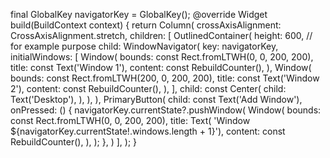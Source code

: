 final GlobalKey<WindowNavigatorHandle> navigatorKey = GlobalKey();
@override
Widget build(BuildContext context) {
return Column(
crossAxisAlignment: CrossAxisAlignment.stretch,
children: [
OutlinedContainer(
height: 600, // for example purpose
child: WindowNavigator(
key: navigatorKey,
initialWindows: [
Window(
bounds: const Rect.fromLTWH(0, 0, 200, 200),
title: const Text('Window 1'),
content: const RebuildCounter(),
),
Window(
bounds: const Rect.fromLTWH(200, 0, 200, 200),
title: const Text('Window 2'),
content: const RebuildCounter(),
),
],
child: const Center(
child: Text('Desktop'),
),
),
),
PrimaryButton(
child: const Text('Add Window'),
onPressed: () {
navigatorKey.currentState?.pushWindow(
Window(
bounds: const Rect.fromLTWH(0, 0, 200, 200),
title: Text(
'Window ${navigatorKey.currentState!.windows.length + 1}'),
content: const RebuildCounter(),
),
);
},
)
],
);
}
